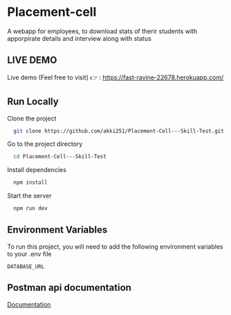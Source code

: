 
# Placement-cell

A webapp for employees, to download stats of therir students with apporpirate details and interview along with status


## LIVE DEMO

Live demo (Feel free to visit) 👉 : https://fast-ravine-22678.herokuapp.com/


## Run Locally

Clone the project

```bash
  git clone https://github.com/akki251/Placement-Cell---Skill-Test.git
```

Go to the project directory

```bash
  cd Placement-Cell---Skill-Test
```

Install dependencies

```bash
  npm install
```

Start the server

```bash
  npm run dev
```


## Environment Variables

To run this project, you will need to add the following environment variables to your .env file

`DATABASE_URL`


## Postman api documentation

[Documentation](https://documenter.getpostman.com/view/14836896/UVyn1e8R)



